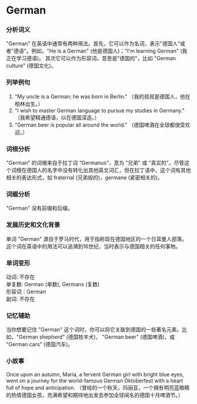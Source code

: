 # German

### 分析词义

  

"German" 在英语中通常有两种用法。首先，它可以作为名词，表示"德国人"或者"德语"。例如，"He is a German" (他是德国人)；"I'm learning German" (我正在学习德语)。 其次它可以作为形容词，意思是"德国的"，比如 "German culture" (德国文化)。

  

### 列举例句

  

1.  "My uncle is a German; he was born in Berlin." （我的叔叔是德国人，他在柏林出生。）
2.  "I wish to master German language to pursue my studies in Germany." （我希望精通德语，以在德国深造。）
3.  "German beer is popular all around the world." （德国啤酒在全球都很受欢迎。）

  

### 词根分析

  

"German" 的词根来自于拉丁词 “Germanus”，意为 "兄弟" 或 "真实的"。尽管这个词根在德国人的名字中没有转化出其他英文词汇，但在拉丁语中，这个词有其他相关的表达形式，如 fraternal (兄弟般的)，germane (紧密相关的)。

  

### 词缀分析

  

"German" 没有前缀和后缀。

  

### 发展历史和文化背景

  

单词 "German" 源自于罗马时代，用于指称现在德国地区的一个日耳曼人部落。这个词在英语中的用法可以追溯到16世纪，当时表示与德国相关的任何事物。

  

### 单词变形

  

动词: 不存在  
单复数: German (单数), Germans (复数)  
形容词：German  
副词: 不存在

  

### 记忆辅助

  

当你想要记住 "German" 这个词时，你可以将它关联到德国的一些著名元素。比如，"German shepherd" (德国牧羊犬)， "German beer" (德国啤酒)，或 "German cars" (德国汽车)。

  

### 小故事

  

Once upon an autumn, Maria, a fervent German girl with bright blue eyes, went on a journey for the world-famous German Oktoberfest with a heart full of hope and anticipation. （曾经的一个秋天，玛丽亚，一个拥有明亮蓝眼睛的热情德国女孩，充满希望和期待地出发去参加全球闻名的德国十月啤酒节。）
